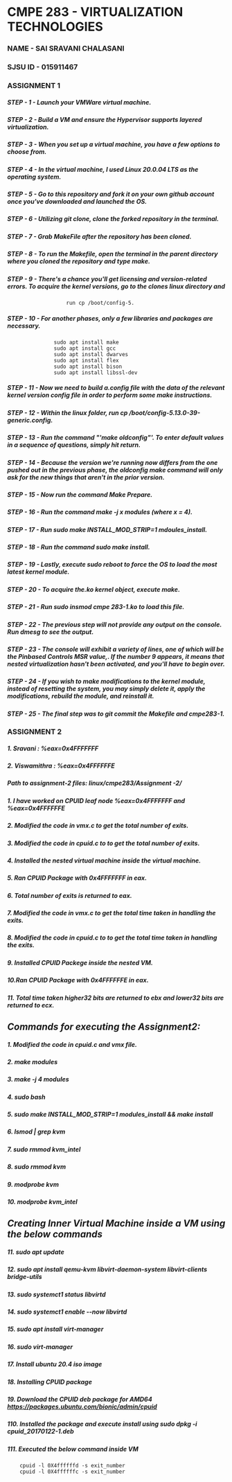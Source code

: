 # CMPE 283 - VIRTUALIZATION TECHNOLOGIES
### NAME - SAI SRAVANI CHALASANI
### SJSU ID - 015911467
### ASSIGNMENT 1 
##### *STEP - 1 - Launch your VMWare virtual machine.*
##### *STEP - 2 - Build a VM and ensure the Hypervisor supports layered virtualization.*
##### *STEP - 3 - When you set up a virtual machine, you have a few options to choose from.*
##### *STEP - 4 - In the virtual machine, I used Linux 20.0.04 LTS as the operating system.*
##### *STEP - 5 - Go to this repository and fork it on your own github account once you've downloaded and launched the OS.* 
##### *STEP - 6 - Utilizing git clone, clone the forked repository in the terminal.*
##### *STEP - 7 - Grab MakeFile after the repository has been cloned.*
##### *STEP - 8 - To run the Makefile, open the terminal in the parent directory where you cloned the repository and type make.*
##### *STEP - 9 - There's a chance you'll get licensing and version-related errors. To acquire the kernel versions, go to the clones linux directory and*
                       run cp /boot/config-5.
##### *STEP - 10 - For another phases, only a few libraries and packages are necessary.*
                   sudo apt install make
                   sudo apt install gcc
                   sudo apt install dwarves
                   sudo apt install flex
                   sudo apt install bison
                   sudo apt install libssl-dev
##### *STEP - 11 - Now we need to build a.config file with the data of the relevant kernel version config file in order to perform some make instructions.*
##### *STEP - 12 - Within the linux folder, run cp /boot/config-5.13.0-39-generic.config.*
##### *STEP - 13 - Run the command "'make oldconfig"'. To enter default values in a sequence of questions, simply hit return.*
##### *STEP - 14 - Because the version we're running now differs from the one pushed out in the previous phase, the oldconfig make command will only ask for the new things that aren't in the prior version.*
##### *STEP - 15 - Now run the command Make Prepare.*
##### *STEP - 16 - Run the command make -j x modules (where x = 4).*
##### *STEP - 17 - Run sudo make INSTALL_MOD_STRIP=1 mdoules_install.*
##### *STEP - 18 - Run  the command sudo make install.*
##### *STEP - 19 - Lastly, execute sudo reboot to force the OS to load the most latest kernel module.*
##### *STEP - 20 - To acquire the.ko kernel object, execute make.*
##### *STEP - 21 - Run sudo insmod cmpe 283-1.ko to load this file.*
##### *STEP - 22 - The previous step will not provide any output on the console. Run dmesg to see the output.*
##### *STEP - 23 - The console will exhibit a variety of lines, one of which will be the Pinbased Controls MSR value,. If the number 9 appears, it means that nested virtualization hasn't been activated, and you'll have to begin over.*
##### *STEP - 24 - If you wish to make modifications to the kernel module, instead of resetting the system, you may simply delete it, apply the modifications, rebuild the module, and reinstall it.*
##### *STEP - 25 - The final step was to git commit the Makefile and cmpe283-1.*


### ASSIGNMENT 2
##### *1. Sravani : %eax=0x4FFFFFFF*
##### *2. Viswamithra : %eax=0x4FFFFFFE*

##### *Path to assignment-2 files: linux/cmpe283/Assignment -2/*


##### *1. I have worked on CPUID leaf node %eax=0x4FFFFFFF and %eax=0x4FFFFFFE*
##### *2. Modified the code in vmx.c to get the total number of exits.*
##### *3. Modified the code in cpuid.c to to get the total number of exits.*
##### *4. Installed the nested virtual machine inside the virtual machine.*
##### *5. Ran CPUID Package with 0x4FFFFFFF in eax.*
##### *6. Total number of exits is returned to eax.*
##### *7. Modified the code in vmx.c to get the total time taken in handling the exits.*
##### *8. Modified the code in cpuid.c to to get the total time taken in handling the exits.*
##### *9. Installed CPUID Packege inside the nested VM.*
##### *10.Ran CPUID Package with 0x4FFFFFFE in eax.*
##### *11. Total time taken higher32 bits are returned to ebx and lower32 bits are returned to ecx.*

## *Commands for executing the Assignment2:*
##### *1. Modified the code in cpuid.c and vmx file.*
##### *2. make modules*
##### *3. make -j 4 modules*
##### *4. sudo bash*
##### *5. sudo make INSTALL_MOD_STRIP=1 modules_install && make install*
##### *6. lsmod | grep kvm*
##### *7. sudo rmmod kvm_intel*
##### *8. sudo rmmod kvm*
##### *9. modprobe kvm*
##### *10. modprobe kvm_intel*

## *Creating Inner Virtual Machine inside a VM using the below commands*
##### *11. sudo apt update*
##### *12. sudo apt install qemu-kvm libvirt-daemon-system libvirt-clients bridge-utils*
##### *13. sudo systemct1 status libvirtd*
##### *14. sudo systemct1 enable --now libvirtd*
##### *15. sudo apt install virt-manager*
##### *16. sudo virt-manager*
##### *17. Install ubuntu 20.4 iso image*
##### *18. Installing CPUID package*
##### *19. Download the CPUID deb package for AMD64 https://packages.ubuntu.com/bionic/admin/cpuid*
##### *110. Installed the package and execute install using sudo dpkg -i cpuid_20170122-1.deb*
##### *111. Executed the below command inside VM*
        cpuid -l 0X4ffffffd -s exit_number
        cpuid -l 0X4ffffffc -s exit_number


